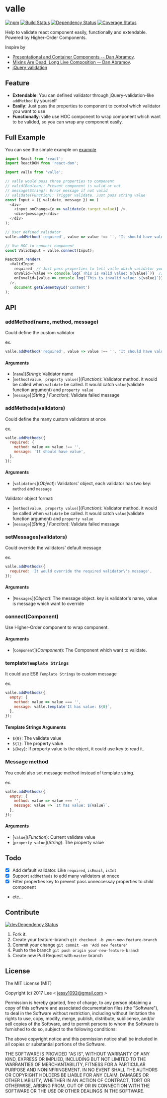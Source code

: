 valle
=============
[![npm][npm-image]][npm-url] [![Build Status][travis-ci-image]][travis-ci-url] [![Dependency Status][david-dm-image]][david-dm-url] [![Coverage Status][coverage-status-image]][coverage-status-url]

Help to validate react component easily, functionally and extendable. Powered by Higher-Order Components.

Inspire by

- [Presentational and Container Components -- Dan Abramov](https://medium.com/@dan_abramov/smart-and-dumb-components-7ca2f9a7c7d0#.39eod2kgj).
- [Mixins Are Dead. Long Live Composition -- Dan Abramov](https://medium.com/@dan_abramov/mixins-are-dead-long-live-higher-order-components-94a0d2f9e750#.xj7geuov2).
- [jQuery validation](https://jqueryvalidation.org/)


## Feature

- **Extendable**: You can defined validator through jQuery-validation-like `addMethod` by yourself
- **Easily**: Just pass the properties to component to control which validator you want to use
- **Functionally**: valle use HOC component to wrap component which want to be valided, so you can wrap any component easily.

## Full Example

You can see the simple example on [example](./example)

```js
import React from 'react';
import ReactDOM from 'react-dom';

import valle from 'valle';

// valle would pass three properties to component
// valid(Boolean): Present component is valid or not
// message(String): Error message if not valid
// validate(Function): Trigger validate. Just pass string value
const Input = ({ validate, message }) => (
  <div>
    <input onChange={e => validate(e.target.value)} />
    <div>{message}</div>
  </div>
);

// User defined validator
valle.addMethod('required', value => value !== '', 'It should have value');

// Use HOC to connect component
const ValidInput = valle.connect(Input);

ReactDOM.render(
  <ValidInput
    required  // Just pass properties to tell valle which validator you want to use
    onValid={value => console.log(`This is valid value: ${value}`)}  // onValid would be called when validate success
    onInvalid={value => console.log(`This is invalid value: ${value}`)}  // onValid would be called when validate falied
  />,
	document.getElementById('content')
);
```

## API

### addMethod(name, method, message)

Could define the custom validator

ex.
```js
valle.addMethod('required', value => value !== '', 'It should have value');
```

#### Arguments

- [`name`]\(*String*): Validator name
- [`method(value, property value)`]\(*Function*): Validator method. it would be called when `validate` be called. It would catch `value`(validate function argument) and `property value`
- [`message`]\(*String | Function*): Validate failed message

### addMethods(validators)

Could define the many custom validators at once

ex. 
```js
valle.addMethods({
  required: {
    method: value => value !== '',
    message: 'It should have value',
  },
});
```

#### Arguments

- [`validators`]\(*Object*): Validators' object, each validator has two key: `method` and `message`

Validator object format:

- [`method(value, property value)`]\(*Function*): Validator method. it would be called when `validate` be called. It would catch `value`(validate function argument) and `property value`
- [`message`]\(*String | Function*): Validate failed message

### setMessages(validators)

Could override the validators' default message

ex. 
```js
valle.addMethods({
  required: 'It would override the required validator\'s message',
});
```

#### Arguments

- [`Messages`]\(*Object*): The message object. key is validator's name, value is message which want to override


### connect(Component)

Use Higher-Order component to wrap component.

#### Arguments

- [`Component`]\(*Component*): The Component which want to validate.

### template`Template Strings`

It could use ES6 `Template Strings` to custom message

ex.
```js
valle.addMethods({
  empty: {
    method: value => value === '',
    message: valle.template`It has value: ${0}`,
  },
});
```

#### Template Strings Arguments

- `${0}`: The validate value
- `${1}`: The property value
- `${key}`: If property value is the object, it could use key to read it.

### Message method

You could also set message method instead of template string.

ex.
```js
valle.addMethods({
  empty: {
    method: value => value === '',
    message: value => `It has value: ${value}`,
  },
});
```

#### Arguments

- [`value`]\(*Function*): Current validate value
- [`property value`]\(*String*): The property value

## Todo

- [x] Add default validator. Like `required`, `isEmail`, `isInt`
- [x] Support `addMethods` to add many validators at onece
- [x] Filter properties key to prevent pass unneccessay properties to child component
- etc...

## Contribute
[![devDependency Status][david-dm-dev-image]][david-dm-dev-url]

1. Fork it.
2. Create your feature-branch `git checkout -b your-new-feature-branch`
3. Commit your change `git commit -am 'Add new feature'`
4. Push to the branch `git push origin your-new-feature-branch`
5. Create new Pull Request with `master` branch

## License

The MIT License (MIT)

Copyright (c) 2017 Lee  < jessy1092@gmail.com >

Permission is hereby granted, free of charge, to any person obtaining a copy of
this software and associated documentation files (the "Software"), to deal in
the Software without restriction, including without limitation the rights to
use, copy, modify, merge, publish, distribute, sublicense, and/or sell copies of
the Software, and to permit persons to whom the Software is furnished to do so,
subject to the following conditions:

The above copyright notice and this permission notice shall be included in all
copies or substantial portions of the Software.

THE SOFTWARE IS PROVIDED "AS IS", WITHOUT WARRANTY OF ANY KIND, EXPRESS OR
IMPLIED, INCLUDING BUT NOT LIMITED TO THE WARRANTIES OF MERCHANTABILITY, FITNESS
FOR A PARTICULAR PURPOSE AND NONINFRINGEMENT. IN NO EVENT SHALL THE AUTHORS OR
COPYRIGHT HOLDERS BE LIABLE FOR ANY CLAIM, DAMAGES OR OTHER LIABILITY, WHETHER
IN AN ACTION OF CONTRACT, TORT OR OTHERWISE, ARISING FROM, OUT OF OR IN
CONNECTION WITH THE SOFTWARE OR THE USE OR OTHER DEALINGS IN THE SOFTWARE.


[npm-image]: https://img.shields.io/npm/v/valle.svg?style=flat-square
[npm-url]: https://www.npmjs.com/package/valle

[travis-ci-image]: https://img.shields.io/travis/jessy1092/valle.svg?style=flat-square
[travis-ci-url]: https://travis-ci.org/jessy1092/valle

[david-dm-image]: https://img.shields.io/david/jessy1092/valle.svg?style=flat-square
[david-dm-url]: https://david-dm.org/jessy1092/valle
[david-dm-dev-image]: https://img.shields.io/david/dev/jessy1092/valle.svg?style=flat-square
[david-dm-dev-url]: https://david-dm.org/jessy1092/valle#info=devDependencies

[coverage-status-image]: https://img.shields.io/coveralls/jessy1092/valle.svg?style=flat-square
[coverage-status-url]: https://coveralls.io/r/jessy1092/valle

